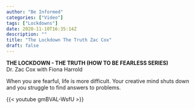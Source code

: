```yaml
---
author: "Be Informed"
categories: ["Video"]
tags: ["Lockdowns"]
date: 2020-11-10T16:35:14Z
description: ""
title: "The Lockdown The Truth Zac Cox"
draft: false
---
```


**THE LOCKDOWN - THE TRUTH (HOW TO BE FEARLESS SERIES)**   
Dr. Zac Cox with  Fiona Harrold

When you are fearful, life is more difficult. Your creative mind shuts down and you struggle to find answers to problems. 

{{< youtube gmBVAL-WsfU >}}